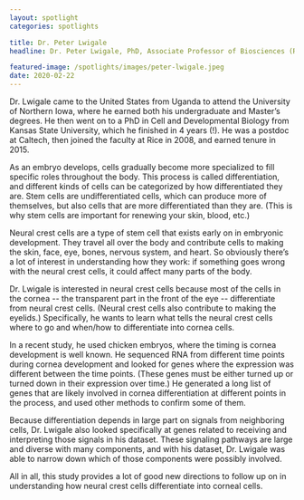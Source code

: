 ```yaml
---
layout: spotlight
categories: spotlights

title: Dr. Peter Lwigale
headline: Dr. Peter Lwigale, PhD, Associate Professor of Biosciences (Rice University). <p> Dr. Lwigale is a developmental biologist who studies the stem cells that make the cornea in the eye during embryonic development and participate in healing the cornea after injury. He studies these processes in chick and mouse embryos.

featured-image: /spotlights/images/peter-lwigale.jpeg
date: 2020-02-22
---
```


Dr. Lwigale came to the United States from Uganda to attend the University of Northern Iowa, where he earned both his undergraduate and Master’s degrees. He then went on to a PhD in Cell and Developmental Biology from Kansas State University, which he finished in 4 years (!). He was a postdoc at Caltech, then joined the faculty at Rice in 2008, and earned tenure in 2015.

As an embryo develops, cells gradually become more specialized to fill specific roles throughout the body. This process is called differentiation, and different kinds of cells can be categorized by how differentiated they are. Stem cells are undifferentiated cells, which can produce more of themselves, but also cells that are more differentiated than they are. (This is why stem cells are important for renewing your skin, blood, etc.)

Neural crest cells are a type of stem cell that exists early on in embryonic development. They travel all over the body and contribute cells to making the skin, face, eye, bones, nervous system, and heart. So obviously there’s a lot of interest in understanding how they work: if something goes wrong with the neural crest cells, it could affect many parts of the body.

Dr. Lwigale is interested in neural crest cells because most of the cells in the cornea -- the transparent part in the front of the eye -- differentiate from neural crest cells. (Neural crest cells also contribute to making the eyelids.) Specifically, he wants to learn what tells the neural crest cells where to go and when/how to differentiate into cornea cells.

In a recent study, he used chicken embryos, where the timing is cornea development is well known. He sequenced RNA from different time points during cornea development and looked for genes where the expression was different between the time points. (These genes must be either turned up or turned down in their expression over time.) He generated a long list of genes that are likely involved in cornea differentiation at different points in the process, and used other methods to confirm some of them.

Because differentiation depends in large part on signals from neighboring cells, Dr. Lwigale also looked specifically at genes related to receiving and interpreting those signals in his dataset. These signaling pathways are large and diverse with many components, and with his dataset, Dr. Lwigale was able to narrow down which of those components were possibly involved.

All in all, this study provides a lot of good new directions to follow up on in understanding how neural crest cells differentiate into corneal cells.